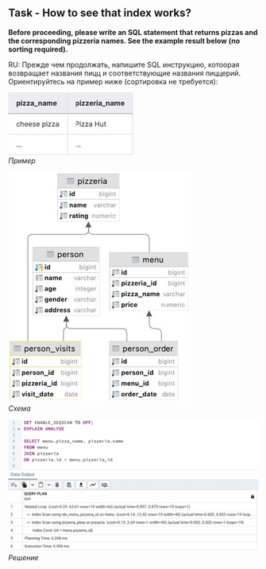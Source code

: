## Task - How to see that index works?

**Before proceeding, please write an SQL statement that returns pizzas and the corresponding pizzeria names. See the example result below (no sorting required).**

RU: Прежде чем продолжать, напишите SQL инструкцию, котоорая возвращает названия пицц и соответствующие названия пиццерий. Ориентируйтесь на пример ниже (сортировка не требуется):

![Screenshot](../screenshots/ex_ex01.jpg "Пример")\
*Пример*

![Screenshot](../screenshots/scheme.jpg "Схема")\
*Схема*

![Screenshot](../screenshots/ex01.jpg "Решение")\
*Решение*